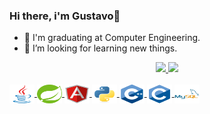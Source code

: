 ### Hi there, i'm Gustavo👋

- 🔭 I'm graduating at Computer Engineering.
- 👯 I’m looking for learning new things.

<div align="center">
  <a href="https://github.com/nagathi">
  <img height="180em" src="https://github-readme-stats.vercel.app/api?username=nagathi&show_icons=true&theme=highcontrast&include_all_commits=true&count_private=true"/>
  <img height="180em" src="https://github-readme-stats.vercel.app/api/top-langs/?username=nagathi&layout=compact&langs_count=7&theme=highcontrast"/>
</div>
<div style="display: inline_block"><br>

  <img align="center" alt="Gustavo-Java" height="30" width="40" src="https://raw.githubusercontent.com/devicons/devicon/master/icons/java/java-original.svg">
  <img align="center" alt="Gustavo-Spring" height="30" width="40" src="https://raw.githubusercontent.com/devicons/devicon/master/icons/spring/spring-original.svg">
  <img align="center" alt="Gustavo-Angular" height="30" width="40" src="https://raw.githubusercontent.com/devicons/devicon/master/icons/angularjs/angularjs-original.svg">
  <img align="center" alt="Gustavo-Python" height="30" width="40" src="https://raw.githubusercontent.com/devicons/devicon/master/icons/python/python-original.svg">
  <img align="center" alt="Gustavo-C++" height="30" width="40" src="https://raw.githubusercontent.com/devicons/devicon/master/icons/cplusplus/cplusplus-original.svg">
  <img align="center" alt="Gustavo-C" height="30" width="40" src="https://raw.githubusercontent.com/devicons/devicon/master/icons/c/c-original.svg">
  <img align="center" alt="Gustavo-mySQL" height="30" width="40" src="https://raw.githubusercontent.com/devicons/devicon/master/icons/mysql/mysql-original-wordmark.svg">
  
</div>
  
  ##
 
<div> 
 
</div>


